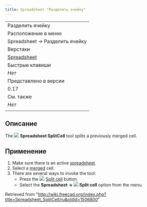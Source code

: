 ```yaml
---
title: Spreadsheet "Разделить ячейку"
---
```

|  |
| --- |
| Разделить ячейку |
| Расположение в меню |
| Spreadsheet → Разделить ячейку |
| Верстаки |
| [Spreadsheet](/Spreadsheet_Workbench/ru "Spreadsheet Workbench/ru") |
| Быстрые клавиши |
| *Нет* |
| Представлено в версии |
| 0.17 |
| См. также |
| *Нет* |
|  |

## Описание

The ![](/images/Spreadsheet_SplitCell.svg) **Spreadsheet SplitCell** tool splits a previously merged cell.

## Применение

1. Make sure there is an active [spreadsheet](/Spreadsheet_CreateSheet "Spreadsheet CreateSheet").
2. Select a [merged](/Spreadsheet_MergeCells "Spreadsheet MergeCells") cell.
3. There are several ways to invoke the tool:
   * Press the ![](/images/Spreadsheet_SplitCell.svg) [Split cell](/Spreadsheet_SplitCell "Spreadsheet SplitCell") button.
   * Select the **Spreadsheet → ![](/images/Spreadsheet_SplitCell.svg) Split cell** option from the menu.

Retrieved from "<http://wiki.freecad.org/index.php?title=Spreadsheet_SplitCell/ru&oldid=1506800>"
